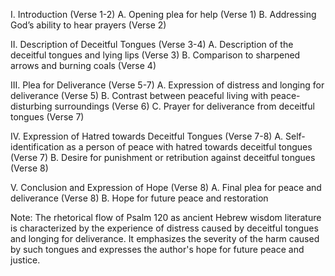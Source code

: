 I. Introduction (Verse 1-2)
   A. Opening plea for help (Verse 1)
   B. Addressing God’s ability to hear prayers (Verse 2)

II. Description of Deceitful Tongues (Verse 3-4)
   A. Description of the deceitful tongues and lying lips (Verse 3)
   B. Comparison to sharpened arrows and burning coals (Verse 4)

III. Plea for Deliverance (Verse 5-7)
   A. Expression of distress and longing for deliverance (Verse 5)
   B. Contrast between peaceful living with peace-disturbing surroundings (Verse 6)
   C. Prayer for deliverance from deceitful tongues (Verse 7)

IV. Expression of Hatred towards Deceitful Tongues (Verse 7-8)
   A. Self-identification as a person of peace with hatred towards deceitful tongues (Verse 7)
   B. Desire for punishment or retribution against deceitful tongues (Verse 8)

V. Conclusion and Expression of Hope (Verse 8)
   A. Final plea for peace and deliverance (Verse 8)
   B. Hope for future peace and restoration

Note: The rhetorical flow of Psalm 120 as ancient Hebrew wisdom literature is characterized by the experience of distress caused by deceitful tongues and longing for deliverance. It emphasizes the severity of the harm caused by such tongues and expresses the author's hope for future peace and justice.
